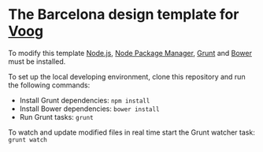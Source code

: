 # The Barcelona design template for [Voog](https://www.voog.com)

To modify this template [Node.js](http://www.nodejs.org/), [Node Package Manager](https://www.npmjs.org/), [Grunt](http://www.gruntjs.com/) and [Bower](http://www.bower.io/) must be installed.

To set up the local developing environment, clone this repository and run the following commands:

* Install Grunt dependencies: ```npm install```
* Install Bower dependencies: ```bower install```
* Run Grunt tasks: ```grunt```

To watch and update modified files in real time start the Grunt watcher task: ```grunt watch```
